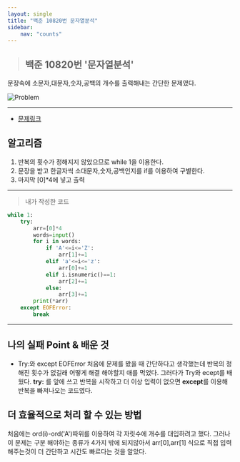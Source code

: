 ```yaml
---
layout: single
title: "백준 10820번 문자열분석"
sidebar: 
    nav: "counts"
---
```

>## 백준 10820번 '문자열분석'

문장속에 소문자,대문자,숫자,공백의 개수를 출력해내는 간단한 문제였다.


![Problem](https://github.com/BlackHan26/BlackHan26.github.io/blob/master/_posts/3.png?raw=true)

___

* [문제링크](https://www.acmicpc.net/problem/10820)


## 알고리즘

1. 반복의 횟수가 정해지지 않았으므로 while 1을 이용한다.
2. 문장을 받고 한글자씩 소대문자,숫자,공백인지를 if를 이용하여 구별한다.
3. 마지막 [0]*4에 넣고 출력
___

> 내가 작성한 코드

``` py
while 1:
    try:
        arr=[0]*4
        words=input()
        for i in words:
            if 'A'<=i<='Z':
                arr[1]+=1
            elif 'a'<=i<='z':
                arr[0]+=1
            elif i.isnumeric()==1:
                arr[2]+=1
            else:
                arr[3]+=1
        print(*arr)
    except EOFError:
        break
```

___

## 나의 실패 Point & 배운 것 
   * Try:와 except EOFError
    처음에 문제를 봤을 때 간단하다고 생각했는데 반복의 정해진 횟수가 없길래 어떻게 해결 해야할지 애를 먹었다. 그러다가 Try와 ecept를 배웠다. 
    **try:** 를 앞에 쓰고  반복을 시작하고 더 이상 입력이 없으면 **except**를 이용해 반복을 빠져나오는 코드였다.

  
## 더 효율적으로 처리 할 수 있는 방법
처음에는 ord(i)-ord('A')따위를 이용하여 각 자릿수에 개수를 대입하려고 했다. 그러나 이 문제는 구분 해야하는 종류가 4가지 밖에 되지않아서 arr[0],arr[1] 식으로 직접 입력해주는것이 더 간단하고 시간도 빠르다는 것을 알았다. 
